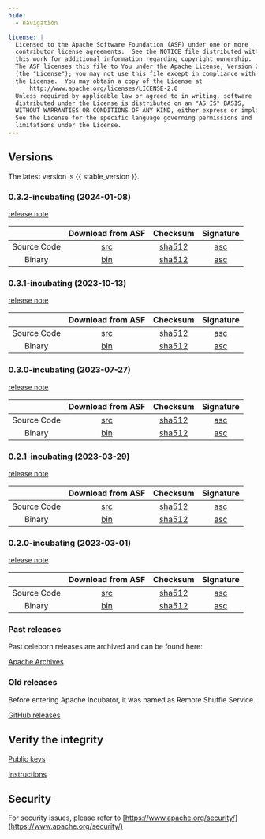 ```yaml
---
hide:
  - navigation

license: |
  Licensed to the Apache Software Foundation (ASF) under one or more
  contributor license agreements.  See the NOTICE file distributed with
  this work for additional information regarding copyright ownership.
  The ASF licenses this file to You under the Apache License, Version 2.0
  (the "License"); you may not use this file except in compliance with
  the License.  You may obtain a copy of the License at
      http://www.apache.org/licenses/LICENSE-2.0
  Unless required by applicable law or agreed to in writing, software
  distributed under the License is distributed on an "AS IS" BASIS,
  WITHOUT WARRANTIES OR CONDITIONS OF ANY KIND, either express or implied.
  See the License for the specific language governing permissions and
  limitations under the License.
---
```


## Versions

The latest version is {{ stable_version }}.

### 0.3.2-incubating (2024-01-08)

[release note](community/release_notes/release_note_0.3.2.md)

|             |                                                           Download from ASF                                                           |                                                                    Checksum                                                                     |                                                                 Signature                                                                 |
|:-----------:|:-------------------------------------------------------------------------------------------------------------------------------------:|:-----------------------------------------------------------------------------------------------------------------------------------------------:|:-----------------------------------------------------------------------------------------------------------------------------------------:|
| Source Code | [src](https://www.apache.org/dyn/closer.lua/incubator/celeborn/celeborn-0.3.2-incubating/apache-celeborn-0.3.2-incubating-source.tgz) | [sha512](https://www.apache.org/dyn/closer.lua/incubator/celeborn/celeborn-0.3.2-incubating/apache-celeborn-0.3.2-incubating-source.tgz.sha512) | [asc](https://www.apache.org/dyn/closer.lua/incubator/celeborn/celeborn-0.3.2-incubating/apache-celeborn-0.3.2-incubating-source.tgz.asc) |
| Binary      |  [bin](https://www.apache.org/dyn/closer.lua/incubator/celeborn/celeborn-0.3.2-incubating/apache-celeborn-0.3.2-incubating-bin.tgz)   |  [sha512](https://www.apache.org/dyn/closer.lua/incubator/celeborn/celeborn-0.3.2-incubating/apache-celeborn-0.3.2-incubating-bin.tgz.sha512)   |  [asc](https://www.apache.org/dyn/closer.lua/incubator/celeborn/celeborn-0.3.2-incubating/apache-celeborn-0.3.2-incubating-bin.tgz.asc)   |


### 0.3.1-incubating (2023-10-13)

[release note](community/release_notes/release_note_0.3.1.md)

|             |                                                           Download from ASF                                                           |                                                                   Checksum                                                                    | Signature |
|:-----------:|:-------------------------------------------------------------------------------------------------------------------------------------:|:---------------------------------------------------------------------------------------------------------------------------------------------:|:---------:|
| Source Code | [src](https://www.apache.org/dyn/closer.lua/incubator/celeborn/celeborn-0.3.1-incubating/apache-celeborn-0.3.1-incubating-source.tgz) | [sha512](https://www.apache.org/dyn/closer.lua/incubator/celeborn/celeborn-0.3.1-incubating/apache-celeborn-0.3.1-incubating-source.tgz.sha512)  | [asc](https://www.apache.org/dyn/closer.lua/incubator/celeborn/celeborn-0.3.1-incubating/apache-celeborn-0.3.1-incubating-source.tgz.asc) |
| Binary      | [bin](https://www.apache.org/dyn/closer.lua/incubator/celeborn/celeborn-0.3.1-incubating/apache-celeborn-0.3.1-incubating-bin.tgz)    | [sha512](https://www.apache.org/dyn/closer.lua/incubator/celeborn/celeborn-0.3.1-incubating/apache-celeborn-0.3.1-incubating-bin.tgz.sha512)  | [asc](https://www.apache.org/dyn/closer.lua/incubator/celeborn/celeborn-0.3.1-incubating/apache-celeborn-0.3.1-incubating-bin.tgz.asc) |


### 0.3.0-incubating (2023-07-27)

[release note](community/release_notes/release_note_0.3.0.md)

|             |                                                           Download from ASF                                                           |                                                                   Checksum                                                                    | Signature |
|:-----------:|:-------------------------------------------------------------------------------------------------------------------------------------:|:---------------------------------------------------------------------------------------------------------------------------------------------:|:---------:|
| Source Code | [src](https://www.apache.org/dyn/closer.lua/incubator/celeborn/celeborn-0.3.0-incubating/apache-celeborn-0.3.0-incubating-source.tgz) | [sha512](https://www.apache.org/dyn/closer.lua/incubator/celeborn/celeborn-0.3.0-incubating/apache-celeborn-0.3.0-incubating-source.tgz.sha512)  | [asc](https://www.apache.org/dyn/closer.lua/incubator/celeborn/celeborn-0.3.0-incubating/apache-celeborn-0.3.0-incubating-source.tgz.asc) |
| Binary      | [bin](https://www.apache.org/dyn/closer.lua/incubator/celeborn/celeborn-0.3.0-incubating/apache-celeborn-0.3.0-incubating-bin.tgz)    | [sha512](https://www.apache.org/dyn/closer.lua/incubator/celeborn/celeborn-0.3.0-incubating/apache-celeborn-0.3.0-incubating-bin.tgz.sha512)  | [asc](https://www.apache.org/dyn/closer.lua/incubator/celeborn/celeborn-0.3.0-incubating/apache-celeborn-0.3.0-incubating-bin.tgz.asc) |


### 0.2.1-incubating (2023-03-29)

[release note](community/release_notes/release_note_0.2.1.md)

|             |                                                           Download from ASF                                                           |                                                                   Checksum                                                                    | Signature |
|:-----------:|:-------------------------------------------------------------------------------------------------------------------------------------:|:---------------------------------------------------------------------------------------------------------------------------------------------:|:---------:|
| Source Code | [src](https://www.apache.org/dyn/closer.lua/incubator/celeborn/celeborn-0.2.1-incubating/apache-celeborn-0.2.1-incubating-source.tgz) | [sha512](https://www.apache.org/dyn/closer.lua/incubator/celeborn/celeborn-0.2.1-incubating/apache-celeborn-0.2.1-incubating-source.tgz.sha512)  | [asc](https://www.apache.org/dyn/closer.lua/incubator/celeborn/celeborn-0.2.1-incubating/apache-celeborn-0.2.1-incubating-source.tgz.asc) |
| Binary      | [bin](https://www.apache.org/dyn/closer.lua/incubator/celeborn/celeborn-0.2.1-incubating/apache-celeborn-0.2.1-incubating-bin.tgz)    | [sha512](https://www.apache.org/dyn/closer.lua/incubator/celeborn/celeborn-0.2.1-incubating/apache-celeborn-0.2.1-incubating-bin.tgz.sha512)  | [asc](https://www.apache.org/dyn/closer.lua/incubator/celeborn/celeborn-0.2.1-incubating/apache-celeborn-0.2.1-incubating-bin.tgz.asc) |


### 0.2.0-incubating (2023-03-01)

[release note](community/release_notes/release_note_0.2.0.md)

|             |                                                           Download from ASF                                                           |                                                                   Checksum                                                                    | Signature |
|:-----------:|:-------------------------------------------------------------------------------------------------------------------------------------:|:---------------------------------------------------------------------------------------------------------------------------------------------:|:---------:|
| Source Code | [src](https://www.apache.org/dyn/closer.lua/incubator/celeborn/celeborn-0.2.0-incubating/apache-celeborn-0.2.0-incubating-source.tgz) | [sha512](https://www.apache.org/dyn/closer.lua/incubator/celeborn/celeborn-0.2.0-incubating/apache-celeborn-0.2.0-incubating-source.tgz.sha512)  | [asc](https://www.apache.org/dyn/closer.lua/incubator/celeborn/celeborn-0.2.0-incubating/apache-celeborn-0.2.0-incubating-source.tgz.asc) |
| Binary      | [bin](https://www.apache.org/dyn/closer.lua/incubator/celeborn/celeborn-0.2.0-incubating/apache-celeborn-0.2.0-incubating-bin.tgz)    | [sha512](https://www.apache.org/dyn/closer.lua/incubator/celeborn/celeborn-0.2.0-incubating/apache-celeborn-0.2.0-incubating-bin.tgz.sha512)  | [asc](https://www.apache.org/dyn/closer.lua/incubator/celeborn/celeborn-0.2.0-incubating/apache-celeborn-0.2.0-incubating-bin.tgz.asc) |

### Past releases

Past celeborn releases are archived and can be found here:

[Apache Archives](https://archive.apache.org/dist/incubator/celeborn/)

### Old releases

Before entering Apache Incubator, it was named as Remote Shuffle Service.

[GitHub releases](https://github.com/apache/incubator-celeborn/releases)


## Verify the integrity

[Public keys](https://downloads.apache.org/incubator/celeborn/KEYS)

[Instructions](https://www.apache.org/info/verification.html)

## Security

For security issues, please refer to [https://www.apache.org/security/](https://www.apache.org/security/)
